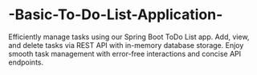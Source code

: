 # -Basic-To-Do-List-Application-
Efficiently manage tasks using our Spring Boot ToDo List app. Add, view, and delete tasks via REST API with in-memory database storage. Enjoy smooth task management with error-free interactions and concise API endpoints.
